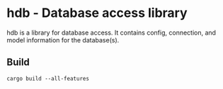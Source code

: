 hdb - Database access library
============================

hdb is a library for database access. It contains config, connection, and model
information for the database(s).

Build
-----

```
cargo build --all-features
```

